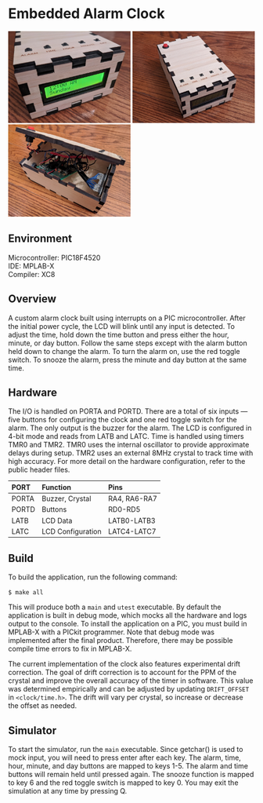 # Embedded Alarm Clock

<div align="left">
  <img src=images/display.jpg width="250" /> <img src=images/overview.jpg width="250" /> <img src=images/internals.jpg width="250" />
</div>

## Environment

Microcontroller: PIC18F4520  
IDE: MPLAB-X  
Compiler: XC8  

## Overview

A custom alarm clock built using interrupts on a PIC microcontroller. After the initial power cycle, the LCD will blink until any input is detected. To adjust the time, hold down the time button and press either the hour, minute, or day button. Follow the same steps except with the alarm button held down to change the alarm. To turn the alarm on, use the red toggle switch. To snooze the alarm, press the minute and day button at the same time.

## Hardware

The I/O is handled on PORTA and PORTD. There are a total of six inputs — five buttons for configuring the clock and one red toggle switch for the alarm. The only output is the buzzer for the alarm. The LCD is configured in 4-bit mode and reads from LATB and LATC. Time is handled using timers TMR0 and TMR2. TMR0 uses the internal oscillator to provide approximate delays during setup. TMR2 uses an external 8MHz crystal to track time with high accuracy. For more detail on the hardware configuration, refer to the public header files.

| PORT     | Function           | Pins         |
|:---------|:-------------------|:-------------|
| PORTA    | Buzzer, Crystal    | RA4, RA6-RA7 |
| PORTD    | Buttons            | RD0-RD5      |
| LATB     | LCD Data           | LATB0-LATB3  |
| LATC     | LCD Configuration  | LATC4-LATC7  |


## Build

To build the application, run the following command:

```
$ make all
```

This will produce both a `main` and `utest` executable. By default the application is built in debug mode, which mocks all the hardware and logs output to the console. To install the application on a PIC, you must build in MPLAB-X with a PICkit programmer. Note that debug mode was implemented after the final product. Therefore, there may be possible compile time errors to fix in MPLAB-X.

The current implementation of the clock also features experimental drift correction. The goal of drift correction is to account for the PPM of the crystal and improve the overall accuracy of the timer in software. This value was determined empirically and can be adjusted by updating `DRIFT_OFFSET` in `<clock/time.h>`. The drift will vary per crystal, so increase or decrease the offset as needed.

## Simulator

To start the simulator, run the `main` executable. Since getchar() is used to mock input, you will need to press enter after each key. The alarm, time, hour, minute, and day buttons are mapped to keys 1-5. The alarm and time buttons will remain held until pressed again. The snooze function is mapped to key 6 and the red toggle switch is mapped to key 0. You may exit the simulation at any time by pressing Q.
